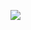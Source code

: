<a href="[https://simpleicons.org/?q=inst](https://www.instagram.com/kyuuuuuuuuu_m/?next=%2F)" target="_blank"><img src="https://img.shields.io/badge/Instagram-E4405F?style=for-the-badge&logo=Instagram&logoColor=white">
